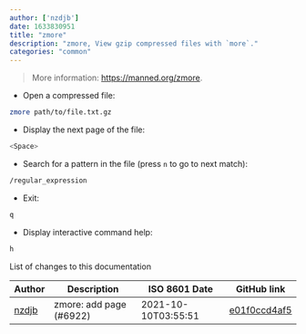 ```yaml
---
author: ['nzdjb']
date: 1633830951
title: "zmore"
description: "zmore, View gzip compressed files with `more`."
categories: "common"
---
```

> More information: <https://manned.org/zmore>.

- Open a compressed file:

```bash
zmore path/to/file.txt.gz
```

- Display the next page of the file:

```bash
<Space>
```

- Search for a pattern in the file (press `n` to go to next match):

```bash
/regular_expression
```

- Exit:

```bash
q
```

- Display interactive command help:

```bash
h
```
List of changes to this documentation


Author | Description | ISO 8601 Date | GitHub link
------|-----|-----|-----
[nzdjb](mailto:github@2a1b.com) | zmore: add page (#6922) | 2021-10-10T03:55:51 | [e01f0ccd4af5](https://github.com/tldr-pages/tldr/commit/e01f0ccd4af5e907ed2c97c87cafe2f1b679d8e0)

